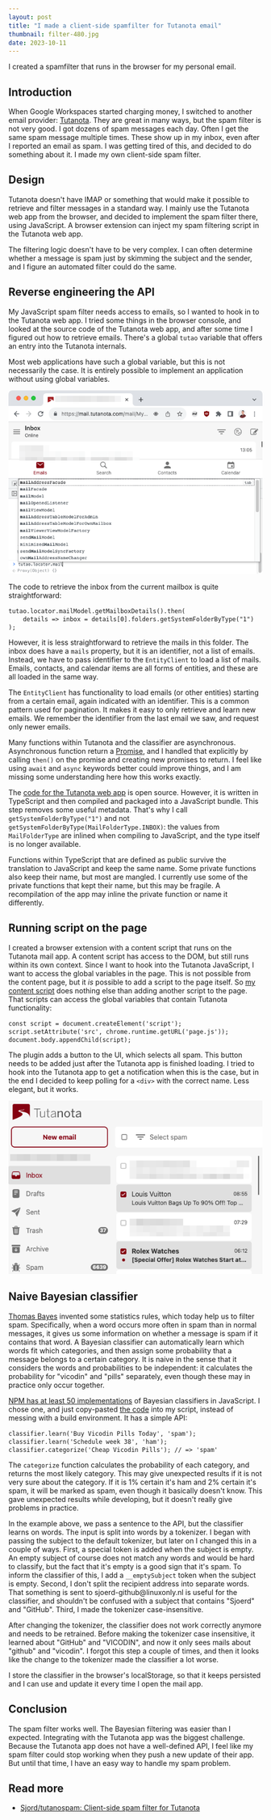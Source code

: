 ```yaml
---
layout: post
title: "I made a client-side spamfilter for Tutanota email"
thumbnail: filter-480.jpg
date: 2023-10-11
---
```


I created a spamfilter that runs in the browser for my personal email.

<!-- Photo source: own work -->

## Introduction

When Google Workspaces started charging money, I switched to another email provider: [Tutanota](https://tutanota.com/). They are great in many ways, but the spam filter is not very good. I got dozens of spam messages each day. Often I get the same spam message multiple times. These show up in my inbox, even after I reported an email as spam. I was getting tired of this, and decided to do something about it. I made my own client-side spam filter.

## Design

Tutanota doesn't have IMAP or something that would make it possible to retrieve and filter messages in a standard way. I mainly use the Tutanota web app from the browser, and decided to implement the spam filter there, using JavaScript. A browser extension can inject my spam filtering script in the Tutanota web app.

The filtering logic doesn't have to be very complex. I can often determine whether a message is spam just by skimming the subject and the sender, and I figure an automated filter could do the same.

## Reverse engineering the API

My JavaScript spam filter needs access to emails, so I wanted to hook in to the Tutanota web app. I tried some things in the browser console, and looked at the source code of the Tutanota web app, and after some time I figured out how to retrieve emails.
 There's a global `tutao` variable that offers an entry into the Tutanota internals.

Most web applications have such a global variable, but this is not necessarily the case. It is entirely possible to implement an application without using global variables.

<img src="/images/tutanota-console.png">

The code to retrieve the inbox from the current mailbox is quite straightforward:

```
tutao.locator.mailModel.getMailboxDetails().then(
    details => inbox = details[0].folders.getSystemFolderByType("1")
);
```

However, it is less straightforward to retrieve the mails in this folder. The inbox does have a `mails` property, but it is an identifier, not a list of emails. Instead, we have to pass identifier to the `EntityClient` to load a list of mails. Emails, contacts, and calendar items are all forms of entities, and these are all loaded in the same way.

The `EntityClient` has functionality to load emails (or other entities) starting from a certain email, again indicated with an identifier. This is a common pattern used for pagination. It makes it easy to only retrieve and learn new emails. We remember the identifier from the last email we saw, and request only newer emails.

Many functions within Tutanota and the classifier are asynchronous. Asynchronous function return a [Promise](https://developer.mozilla.org/en-US/docs/Web/JavaScript/Reference/Global_Objects/Promise), and I handled that explicitly by calling `then()` on the promise and creating new promises to return. I feel like using `await` and `async` keywords better could improve things, and I am missing some understanding here how this works exactly.

The [code for the Tutanota web app](https://github.com/tutao/tutanota) is open source. However, it is written in TypeScript and then compiled and packaged into a JavaScript bundle. This step removes some useful metadata. That's why I call `getSystemFolderByType("1")` and not `getSystemFolderByType(MailFolderType.INBOX)`: the values from `MailFolderType` are inlined when compiling to JavaScript, and the type itself is no longer available.

Functions within TypeScript that are defined as public survive the translation to JavaScript and keep the same name. Some private functions also keep their name, but most are mangled. I currently use some of the private functions that kept their name, but this may be fragile. A recompilation of the app may inline the private function or name it differently.

## Running script on the page

I created a browser extension with a content script that runs on the Tutanota mail app. A content script has access to the DOM, but still runs within its own context. Since I want to hook into the Tutanota JavaScript, I want to access the global variables in the page. This is not possible from the content page, but it *is* possible to add a script to the page itself. So [my content script](https://github.com/Sjord/tutanospam/blob/main/tutanospam/content.js) does nothing else than adding another script to the page. That scripts can access the global variables that contain Tutanota functionality:

```
const script = document.createElement('script');
script.setAttribute('src', chrome.runtime.getURL('page.js'));
document.body.appendChild(script);
```

The plugin adds a button to the UI, which selects all spam. This button needs to be added just after the Tutanota app is finished loading. I tried to hook into the Tutanota app to get a notification when this is the case, but in the end I decided to keep polling for a `<div>` with the correct name. Less elegant, but it works.

<img src="https://raw.githubusercontent.com/Sjord/tutanospam/main/screenshot.png">

## Naive Bayesian classifier

[Thomas Bayes](https://en.wikipedia.org/wiki/Thomas_Bayes) invented some statistics rules, which today help us to filter spam. Specifically, when a word occurs more often in spam than in normal messages, it gives us some information on whether a message is spam if it contains that word. A Bayesian classifier can automatically learn which words fit which categories, and then assign some probability that a message belongs to a certain category. It is naive in the sense that it considers the words and probabilities to be independent: it calculates the probability for "vicodin" and "pills" separately, even though these may in practice only occur together.

[NPM has at least 50 implementations](https://www.npmjs.com/search?q=bayes) of Bayesian classifiers in JavaScript. I chose one, and just copy-pasted [the code](https://github.com/ttezel/bayes/blob/master/lib/naive_bayes.js) into my script, instead of messing with a build environment. It has a simple API:

```
classifier.learn('Buy Vicodin Pills Today', 'spam');
classifier.learn('Schedule week 38', 'ham');
classifier.categorize('Cheap Vicodin Pills'); // => 'spam'
```

The `categorize` function calculates the probability of each category, and returns the most likely category. This may give unexpected results if it is not very sure about the category. If it is 1% certain it's ham and 2% certain it's spam, it will be marked as spam, even though it basically doesn't know. This gave unexpected results while developing, but it doesn't really give problems in practice.

In the example above, we pass a sentence to the API, but the classifier learns on words. The input is split into words by a tokenizer. I began with passing the subject to the default tokenizer, but later on I changed this in a couple of ways. First, a special token is added when the subject is empty. An empty subject of course does not match any words and would be hard to classify, but the fact that it's empty is a good sign that it's spam. To inform the classifier of this, I add a `__emptySubject` token when the subject is empty. Second, I don't split the recipient address into separate words. That something is sent to sjoerd-github&#064;&#108;inuxonl&#121;&#046;&#110;l is useful for the classifier, and shouldn't be confused with a subject that contains "Sjoerd" and "GitHub". Third, I made the tokenizer case-insensitive.

After changing the tokenizer, the classifier does not work correctly anymore and needs to be retrained. Before making the tokenizer case insensitive, it learned about "GitHub" and "VICODIN", and now it only sees mails about "github" and "vicodin". I forgot this step a couple of times, and then it looks like the change to the tokenizer made the classifier a lot worse.

I store the classifier in the browser's localStorage, so that it keeps persisted and I can use and update it every time I open the mail app.

## Conclusion

The spam filter works well. The Bayesian filtering was easier than I expected. Integrating with the Tutanota app was the biggest challenge. Because the Tutanota app does not have a well-defined API, I feel like my spam filter could stop working when they push a new update of their app. But until that time, I have an easy way to handle my spam problem.

## Read more

* [Sjord/tutanospam: Client-side spam filter for Tutanota](https://github.com/Sjord/tutanospam)
